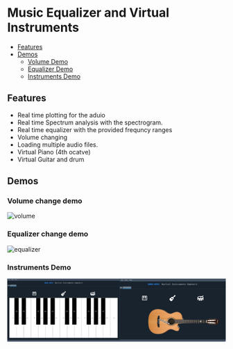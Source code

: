 # Music Equalizer and Virtual Instruments
- [Features](#features)
- [Demos](#demos)
    - [Volume Demo](#volume-change-demo)
    - [Equalizer Demo](#equalizer-change-demo)
    - [Instruments Demo](#instruments-demo)


## Features
- Real time plotting for the aduio
- Real time Spectrum analysis with the spectrogram.
- Real time equalizer with the provided frequncy ranges
- Volume changing
- Loading multiple audio files.
- Virtual Piano (4th ocatve)
- Virtual Guitar and drum

## Demos

### Volume change demo
![volume](./docs/volume.gif)

### Equalizer change demo
![equalizer](./docs/sliders.gif)

### Instruments Demo
![instruments](./docs/virtual-instruments.jpg)


